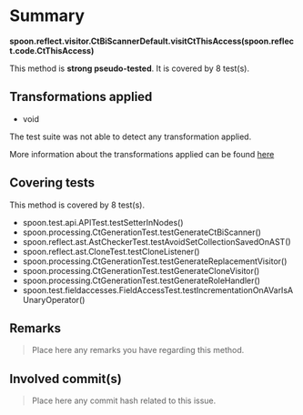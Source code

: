 # Summary
**spoon.reflect.visitor.CtBiScannerDefault.visitCtThisAccess(spoon.reflect.code.CtThisAccess)**

This method is **strong pseudo-tested**.
It is covered by 8 test(s). 


## Transformations applied

- void


The test suite was not able to detect any transformation applied.

More information about the transformations applied can be found [here](https://github.com/STAMP-project/pitest-descartes)

## Covering tests
This method is covered by 8 test(s).
* spoon.test.api.APITest.testSetterInNodes()
* spoon.processing.CtGenerationTest.testGenerateCtBiScanner()
* spoon.reflect.ast.AstCheckerTest.testAvoidSetCollectionSavedOnAST()
* spoon.reflect.ast.CloneTest.testCloneListener()
* spoon.processing.CtGenerationTest.testGenerateReplacementVisitor()
* spoon.processing.CtGenerationTest.testGenerateCloneVisitor()
* spoon.processing.CtGenerationTest.testGenerateRoleHandler()
* spoon.test.fieldaccesses.FieldAccessTest.testIncrementationOnAVarIsAUnaryOperator()


## Remarks
> Place here any remarks you have regarding this method.

## Involved commit(s)

> Place here any commit hash related to this issue.
